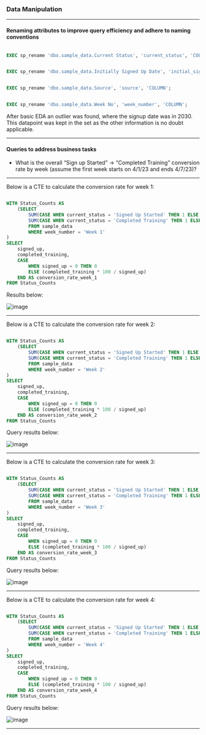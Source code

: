 ### Data Manipulation

---

#### Renaming attributes to improve query efficiency and adhere to naming conventions

```sql

EXEC sp_rename 'dbo.sample_data.Current Status', 'current_status', 'COLUMN';

```

```sql

EXEC sp_rename 'dbo.sample_data.Initially Signed Up Date', 'initial_signup_date', 'COLUMN';

```

```sql

EXEC sp_rename 'dbo.sample_data.Source', 'source', 'COLUMN';

```

```sql

EXEC sp_rename 'dbo.sample_data.Week No', 'week_number', 'COLUMN';

```

After basic EDA an outlier was found, where the signup date was in 2030. This datapoint was kept in the set as the other information is no doubt applicable. 

---

#### Queries to address business tasks

- What is the overall “Sign up Started” -> “Completed Training” conversion rate by week
(assume the first week starts on 4/1/23 and ends 4/7/23)?

---

Below is a CTE to calculate the conversion rate for week 1:

```sql

WITH Status_Counts AS 
	(SELECT
		SUM(CASE WHEN current_status = 'Signed Up Started' THEN 1 ELSE 0 END) AS signed_up,
		SUM(CASE WHEN current_status = 'Completed Training' THEN 1 ELSE 0 END) AS completed_training
		FROM sample_data
		WHERE week_number = 'Week 1'
)
SELECT
	signed_up,
	completed_training,
	CASE
		WHEN signed_up = 0 THEN 0
		ELSE (completed_training * 100 / signed_up)
	END AS conversion_rate_week_1
FROM Status_Counts

```

Results below:

![image](https://github.com/user-attachments/assets/e48ec368-2b35-4355-91bb-989fb6c1f60a)

---

Below is a CTE to calculate the conversion rate for week 2:

```sql

WITH Status_Counts AS 
	(SELECT
		SUM(CASE WHEN current_status = 'Signed Up Started' THEN 1 ELSE 0 END) AS signed_up,
		SUM(CASE WHEN current_status = 'Completed Training' THEN 1 ELSE 0 END) AS completed_training
		FROM sample_data
		WHERE week_number = 'Week 2'
)
SELECT
	signed_up,
	completed_training,
	CASE
		WHEN signed_up = 0 THEN 0
		ELSE (completed_training * 100 / signed_up)
	END AS conversion_rate_week_2
FROM Status_Counts

```

Query results below: 

![image](https://github.com/user-attachments/assets/d953bd47-0271-4141-9217-99e9f6a65f22)

---

Below is a CTE to calculate the conversion rate for week 3:

```sql

WITH Status_Counts AS 
	(SELECT
		SUM(CASE WHEN current_status = 'Signed Up Started' THEN 1 ELSE 0 END) AS signed_up,
		SUM(CASE WHEN current_status = 'Completed Training' THEN 1 ELSE 0 END) AS completed_training
		FROM sample_data
		WHERE week_number = 'Week 3'
)
SELECT
	signed_up,
	completed_training,
	CASE
		WHEN signed_up = 0 THEN 0
		ELSE (completed_training * 100 / signed_up)
	END AS conversion_rate_week_3
FROM Status_Counts

```

Query results below: 

![image](https://github.com/user-attachments/assets/38492895-7d4c-4784-b6c0-7b194be6a7bd)

---

Below is a CTE to calculate the conversion rate for week 4:

```sql

WITH Status_Counts AS 
	(SELECT
		SUM(CASE WHEN current_status = 'Signed Up Started' THEN 1 ELSE 0 END) AS signed_up,
		SUM(CASE WHEN current_status = 'Completed Training' THEN 1 ELSE 0 END) AS completed_training
		FROM sample_data
		WHERE week_number = 'Week 4'
)
SELECT
	signed_up,
	completed_training,
	CASE
		WHEN signed_up = 0 THEN 0
		ELSE (completed_training * 100 / signed_up)
	END AS conversion_rate_week_4
FROM Status_Counts

```

Query results below:

![image](https://github.com/user-attachments/assets/709e3f77-a7cf-4b05-86aa-0b661d5e7d20)


---



